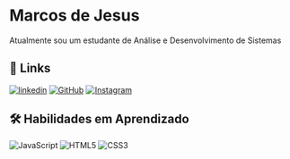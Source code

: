 # Marcos de Jesus

Atualmente sou um estudante de Análise e Desenvolvimento de Sistemas
## 


## 🔗 Links

[![linkedin](https://img.shields.io/badge/linkedin-0A66C2?style=for-the-badge&logo=linkedin&logoColor=white)](https://www.linkedin.com/in/marcos-anunciação-de-jesus-949925205/)
[![GitHub](https://img.shields.io/badge/GitHub-100000?style=for-the-badge&logo=github&logoColor=white)](https://github.com/marquinhos-de-jesus)
[![Instagram](https://img.shields.io/badge/-Instagram-%23E4405F?style=for-the-badge&logo=instagram&logoColor=white)](https://www.instagram.com/marcos_8s/)

## 🛠 Habilidades em Aprendizado
![JavaScript](https://img.shields.io/badge/JavaScript-F7DF1E?style=for-the-badge&logo=javascript&logoColor=black)
![HTML5](https://img.shields.io/badge/HTML5-E34F26?style=for-the-badge&logo=html5&logoColor=white)
![CSS3](https://img.shields.io/badge/CSS3-1572B6?style=for-the-badge&logo=css3&logoColor=white)